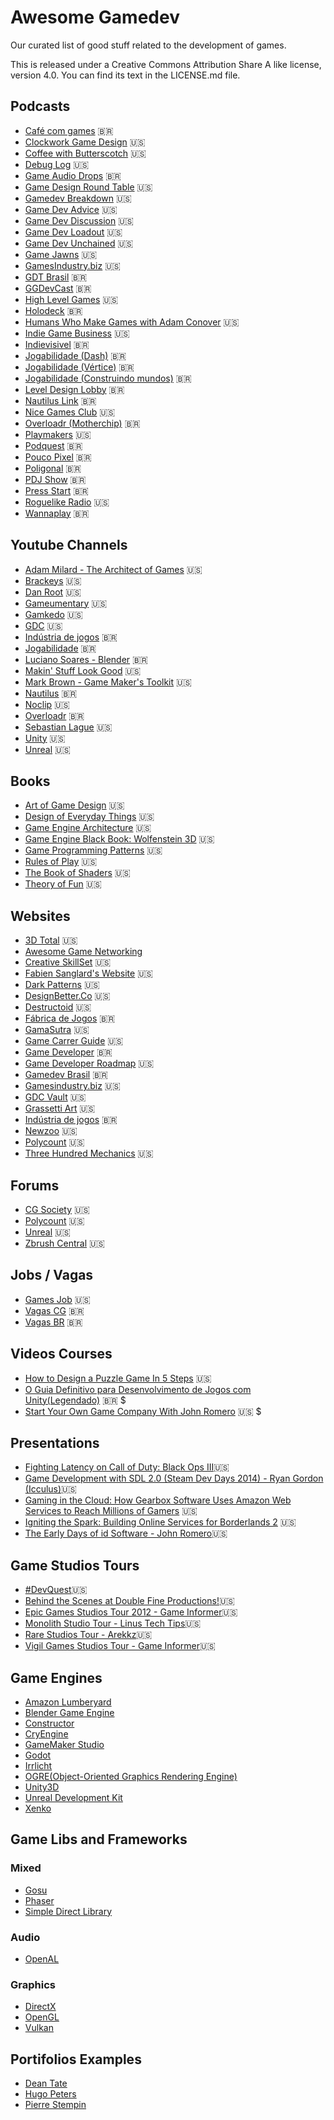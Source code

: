 ﻿# Awesome Gamedev
Our curated list of good stuff related to the development of games.

This is released under a Creative Commons Attribution Share A like license, version 4.0. You can find its text in the LICENSE.md file.

## Podcasts

- [Café com games](https://open.spotify.com/show/0rR9g8Iy0avEb0LyUzS6YX) 🇧🇷
- [Clockwork Game Design](http://keithburgun.net/podcast-2/) 🇺🇸
- [Coffee with Butterscotch](https://www.bscotch.net/podcast) 🇺🇸
- [Debug Log](http://thedebuglog.com/category/podcast) 🇺🇸
- [Game Audio Drops](http://gameaudioacademy.com/gac-podcast-drops) 🇧🇷
- [Game Design Round Table](http://thegamedesignroundtable.com/) 🇺🇸
- [Gamedev Breakdown](https://soundcloud.com/user-782123614) 🇺🇸
- [Game Dev Advice](https://www.gamedevadvice.com/) 🇺🇸
- [Game Dev Discussion](https://www.artstation.com/alexbeddows/blog) 🇺🇸
- [Game Dev Loadout](https://www.gamedevloadout.com/podcast/) 🇺🇸
- [Game Dev Unchained](https://www.gamedevunchained.com) 🇺🇸
- [Game Jawns](https://gamejawns.podbean.com/) 🇺🇸
- [GamesIndustry.biz](http://gibiz.libsyn.com/podcast) 🇺🇸
- [GDT Brasil](https://anchor.fm/gdtbrasil) 🇧🇷
- [GGDevCast](https://ggdevcast.com.br) 🇧🇷
- [High Level Games](https://www.highlevelgames.ca/podcastingnetwork) 🇺🇸
- [Holodeck](https://www.holodeckdesign.com.br/category/podcast/) 🇧🇷
- [Humans Who Make Games with Adam Conover](https://starburns.audio/podcasts/humans-who-make-games/) 🇺🇸
- [Indie Game Business](http://indiegame.business/) 🇺🇸
- [Indievisivel](http://indievisivel.com.br/category/podcast-indievisivel/) 🇧🇷
- [Jogabilidade (Dash)](http://jogabilida.de/category/podcasts/podcast-games/dash/) 🇧🇷
- [Jogabilidade (Vértice)](http://jogabilida.de/category/podcasts/podcast-games/vertice/) 🇧🇷
- [Jogabilidade (Construindo mundos)](http://jogabilida.de/category/podcasts/podcast-games/construindo-mundo/) 🇧🇷
- [Level Design Lobby](http://leveldesignlobby.libsyn.com/website) 🇧🇷
- [Nautilus Link](https://soundcloud.com/nautiluslink) 🇧🇷
- [Nice Games Club](https://nicegames.club/) 🇺🇸
- [Overloadr (Motherchip)](http://overloadr.com.br/podcasts/motherchip/) 🇧🇷
- [Playmakers](http://brightblack.co/podcast/) 🇺🇸
- [Podquest](http://www.podquest.com.br) 🇧🇷
- [Pouco Pixel](https://poucopixel.com/) 🇧🇷
- [Poligonal](https://www.vice.com/pt_br/topic/poligonal) 🇧🇷
- [PDJ Show](https://producaodejogos.com/topicos/pdj-show/) 🇧🇷
- [Press Start](https://open.spotify.com/show/4XC6e1yLqXvTB0yeeKGLyv?si=91ts7aeJShmFGHExUV4KpA) 🇧🇷
- [Roguelike Radio](http://www.roguelikeradio.com/) 🇺🇸
- [Wannaplay](http://www.wannaplay.com.br/podcasts/) 🇧🇷

## Youtube Channels

- [Adam Milard - The Architect of Games](https://www.youtube.com/user/Thefearalcarrot) 🇺🇸
- [Brackeys](https://www.youtube.com/channel/UCYbK_tjZ2OrIZFBvU6CCMiA) 🇺🇸
- [Dan Root](https://www.youtube.com/user/rootay) 🇺🇸
- [Gameumentary](https://www.youtube.com/channel/UCJS-pvsdN8JBnyPpV47gLSg) 🇺🇸
- [Gamkedo](https://www.youtube.com/user/GameDevLessons) 🇺🇸
- [GDC](https://www.youtube.com/channel/UC0JB7TSe49lg56u6qH8y_MQ) 🇺🇸
- [Indústria de jogos](https://www.youtube.com/channel/UCwTIfd7zrjlPxzEU_NlqznA) 🇧🇷
- [Jogabilidade](https://www.youtube.com/user/jogabilidades) 🇧🇷
- [Luciano Soares - Blender](https://www.youtube.com/user/lsdruid/videos) 🇧🇷
- [Makin' Stuff Look Good](https://www.youtube.com/channel/UCEklP9iLcpExB8vp_fWQseg) 🇺🇸
- [Mark Brown - Game Maker's Toolkit](https://www.youtube.com/channel/UCqJ-Xo29CKyLTjn6z2XwYAw) 🇺🇸
- [Nautilus](https://www.youtube.com/user/nautiluslink) 🇧🇷
- [Noclip](https://www.youtube.com/channel/UC0fDG3byEcMtbOqPMymDNbw) 🇺🇸
- [Overloadr](https://www.youtube.com/user/overloadr) 🇧🇷
- [Sebastian Lague](https://www.youtube.com/channel/UCmtyQOKKmrMVaKuRXz02jbQ) 🇺🇸
- [Unity](https://www.youtube.com/user/Unity3D) 🇺🇸
- [Unreal](https://www.youtube.com/channel/UCBobmJyzsJ6Ll7UbfhI4iwQ) 🇺🇸

## Books

- [Art of Game Design](https://www.amazon.com/Art-Game-Design-Lenses-Second/dp/1466598646) 🇺🇸
- [Design of Everyday Things](https://www.amazon.com/Design-Everyday-Things-Revised-Expanded/dp/0465050654) 🇺🇸
- [Game Engine Architecture](http://gameenginebook.com/) 🇺🇸
- [Game Engine Black Book: Wolfenstein 3D](https://www.amazon.com/Game-Engine-Black-Book-Wolfenstein/dp/1539692876) 🇺🇸
- [Game Programming Patterns](http://gameprogrammingpatterns.com/) 🇺🇸
- [Rules of Play](https://www.amazon.com/Rules-Play-Design-Fundamentals-Press/dp/0262240459) 🇺🇸
- [The Book of Shaders](https://thebookofshaders.com/) 🇺🇸
- [Theory of Fun](https://www.amazon.com/Theory-Game-Design-Raph-Koster/dp/1449363210) 🇺🇸

## Websites

- [3D Total](https://www.3dtotal.com) 🇺🇸
- [Awesome Game Networking](https://github.com/MFatihMAR/Awesome-Game-Networking)
- [Creative SkillSet](http://creativeskillset.org) 🇺🇸
- [Fabien Sanglard's Website](http://fabiensanglard.net/) 🇺🇸
- [Dark Patterns](https://darkpatterns.org) 🇺🇸
- [DesignBetter.Co](https://www.designbetter.co) 🇺🇸
- [Destructoid](https://www.destructoid.com) 🇺🇸
- [Fábrica de Jogos](http://www.fabricadejogos.net) 🇧🇷
- [GamaSutra](https://www.gamasutra.com/) 🇺🇸
- [Game Carrer Guide](https://www.gamecareerguide.com) 🇺🇸
- [Game Developer](https://gamedeveloper.com.br) 🇧🇷
- [Game Developer Roadmap](https://github.com/utilForever/game-developer-roadmap) 🇺🇸
- [Gamedev Brasil](http://www.gamedev.com.br) 🇧🇷
- [Gamesindustry.biz](https://www.gamesindustry.biz) 🇺🇸
- [GDC Vault](https://www.gdcvault.com/) 🇺🇸
- [Grassetti Art](https://gumroad.com/grassettiart) 🇺🇸
- [Indústria de jogos](http://www.industriadejogos.com.br) 🇧🇷
- [Newzoo](https://newzoo.com) 🇺🇸
- [Polycount](https://polycount.com) 🇺🇸
- [Three Hundred Mechanics](http://www.squidi.net) 🇺🇸

## Forums

- [CG Society](http://forums.cgsociety.org) 🇺🇸
- [Polycount](https://polycount.com/forum) 🇺🇸
- [Unreal](https://forums.unrealengine.com) 🇺🇸
- [Zbrush Central](http://www.zbrushcentral.com/forum.php) 🇺🇸

## Jobs / Vagas

- [Games Job](http://www.gamesjob.com.br) 🇺🇸
- [Vagas CG](https://vagascg.com.br) 🇧🇷
- [Vagas BR](https://twitter.com/vaggasbr) 🇧🇷

## Videos Courses

- [How to Design a Puzzle Game In 5 Steps](https://www.youtube.com/watch?v=IxEg_Dr2utc) 🇺🇸
- [O Guia Definitivo para Desenvolvimento de Jogos com Unity(Legendado)](https://www.udemy.com/o-guia-definitivo-para-desenvolvimento-de-jogos-com-unity/) 🇧🇷 $
- [Start Your Own Game Company With John Romero](https://www.linkedin.com/learning/start-your-own-game-company-with-john-romero/) 🇺🇸 $

## Presentations

- [Fighting Latency on Call of Duty: Black Ops III](https://www.youtube.com/watch?v=EtLHLfNpu84&t=86s)🇺🇸
- [Game Development with SDL 2.0 (Steam Dev Days 2014) - Ryan Gordon (Icculus)](https://www.youtube.com/watch?v=MeMPCSqQ-34)🇺🇸
- [Gaming in the Cloud: How Gearbox Software Uses Amazon Web Services to Reach Millions of Gamers](https://www.slideshare.net/JimmyS7/gaming-in-the-cloud-how-gearbox-software-uses-amazon-web-services-to-reach-millions-of-gamers) 🇺🇸
- [Igniting the Spark: Building Online Services for Borderlands 2](https://www.slideshare.net/JimmyS7/igniting-the-spark-building-online-services-for-borderlands-2) 🇺🇸
- [The Early Days of id Software - John Romero](https://www.youtube.com/watch?v=E2MIpi8pIvY)🇺🇸

## Game Studios Tours

- [#DevQuest](https://www.youtube.com/watch?v=8-j-iHCZC_Q)🇺🇸
- [Behind the Scenes at Double Fine Productions!](https://www.youtube.com/watch?v=sIxCFemhogo)🇺🇸
- [Epic Games Studios Tour 2012 - Game Informer](https://www.youtube.com/watch?v=2DvC3hpOhKI)🇺🇸
- [Monolith Studio Tour - Linus Tech Tips](https://www.youtube.com/watch?v=VUlLcO5sKIk)🇺🇸
- [Rare Studios Tour - Arekkz](https://www.youtube.com/watch?v=lHmeKEFzBBs&t=289s)🇺🇸
- [Vigil Games Studios Tour - Game Informer](https://www.youtube.com/watch?v=EdUvOhOFeiY)🇺🇸

## Game Engines

- [Amazon Lumberyard](https://aws.amazon.com/pt/lumberyard/)
- [Blender Game Engine](https://www.blender.org/)
- [Constructor](https://www.construct.net/)
- [CryEngine](https://www.cryengine.com/)
- [GameMaker Studio](https://www.yoyogames.com/gamemaker)
- [Godot](https://godotengine.org/)
- [Irrlicht](http://irrlicht.sourceforge.net/)
- [OGRE(Object-Oriented Graphics Rendering Engine)](https://www.ogre3d.org/)
- [Unity3D](http://www.unity3d.com)
- [Unreal Development Kit](http://www.unrealengine.com)
- [Xenko](http://www.xenko.com)

## Game Libs and Frameworks

### Mixed

- [Gosu](https://www.libgosu.org/)
- [Phaser](https://phaser.io/)
- [Simple Direct Library](http://www.libsdl.org)

### Audio

- [OpenAL](https://www.openal.org/)

### Graphics

- [DirectX](https://blogs.msdn.microsoft.com/directx/)
- [OpenGL](https://www.opengl.org/)
- [Vulkan](https://www.khronos.org/vulkan/)

## Portifolios Examples

- [Dean Tate](http://www.iamdeantate.com/)
- [Hugo Peters](http://hugo.fyi/)
- [Pierre Stempin](http://www.pierre-stempin.com/)

